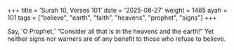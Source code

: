 +++
title = 'Surah 10, Verses 101'
date = '2025-08-27'
weight = 1465
ayah = 101
tags = ["believe", "earth", "faith", "heavens", "prophet", "signs"]
+++

Say, ˹O Prophet,˺ “Consider all that is in the heavens and the earth!” Yet neither signs nor warners are of any benefit to those who refuse to believe.